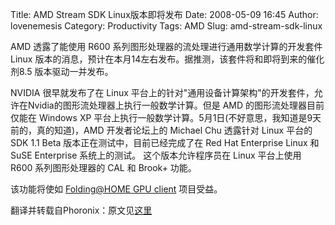 Title: AMD Stream SDK Linux版本即将发布
Date: 2008-05-09 16:45
Author: lovenemesis
Category: Productivity
Tags: AMD
Slug: amd-stream-sdk-linux

AMD 透露了能使用 R600 系列图形处理器的流处理进行通用数学计算的开发套件
Linux
版本的消息，预计在本月14左右发布。据推测，该套件将和即将到来的催化剂8.5
版本驱动一并发布。

NVIDIA 很早就发布了在 Linux
平台上的针对"通用设备计算架构"的开发套件，允许在Nvidia的图形流处理器上执行一般数学计算。但是
AMD 的图形流处理器目前仅能在 Windows XP
平台上执行一般数学计算。5月1日(不好意思，我知道是9天前的，真的知道)，AMD
开发者论坛上的 Michael Chu 透露针对 Linux 平台的SDK 1.1 Beta
版本正在测试中，目前已经完成了在 Red Hat Enterprise Linux 和 SuSE
Enterprise 系统上的测试。 这个版本允许程序员在 Linux 平台上使用 R600
系列图形处理器的 CAL 和 Brook+ 功能。

该功能将使如 [Folding@HOME GPU
client](http://www.stanford.edu/group/pandegroup/folding/FAQ-highperformance.html)
项目受益。[  
](http://www.stanford.edu/group/pandegroup/folding/FAQ-highperformance.html)

翻译并转载自Phoronix：原文见[这里](http://www.phoronix.com/scan.php?page=news_item&px=NjQ2Mw)

